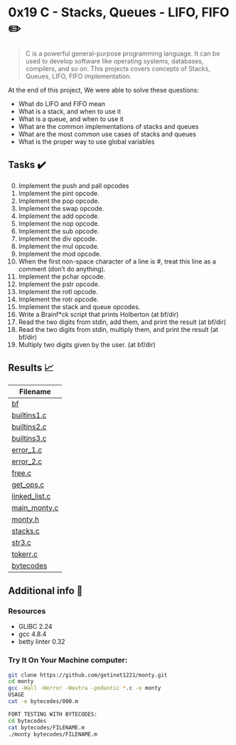 # 0x19 C - Stacks, Queues - LIFO, FIFO :pencil2:

> C is a powerful general-purpose programming language. It can be used to develop software like operating systems, databases, compilers, and so on. This projects covers concepts of Stacks, Queues, LIFO, FIFO implementation.


At the end of this project, We were able to solve these questions:
  
* What do LIFO and FIFO mean
* What is a stack, and when to use it
* What is a queue, and when to use it
* What are the common implementations of stacks and queues
* What are the most common use cases of stacks and queues
* What is the proper way to use global variables

## Tasks :heavy_check_mark:

0. Implement the push and pall opcodes
1. Implement the pint opcode.
2. Implement the pop opcode.
3. Implement the swap opcode.
4. Implement the add opcode.
5. Implement the nop opcode.
6. Implement the sub opcode.
7. Implement the div opcode.
8. Implement the mul opcode.
9. Implement the mod opcode.
10. When the first non-space character of a line is #, treat this line as a comment (don’t do anything).
11. Implement the pchar opcode.
12. Implement the pstr opcode.
13. Implement the rotl opcode.
14. Implement the rotr opcode.
15. Implement the stack and queue opcodes.
16. Write a Brainf*ck script that prints Holberton (at bf/dir)
17. Read the two digits from stdin, add them, and print the result (at bf/dir)
18. Read the two digits from stdin, multiply them, and print the result (at bf/dir)
19. Multiply two digits given by the user. (at bf/dir)

## Results :chart_with_upwards_trend:

| Filename |
| ------ |
| [bf](https://github.com/getinet1221/monty/tree/df9ab3ad3ae6d985abefed3d2b5919577256f8b5/bf)|
| [builtins1.c](https://github.com/getinet1221/monty/blob/df9ab3ad3ae6d985abefed3d2b5919577256f8b5/builtins1.c)|
| [builtins2.c](https://github.com/getinet1221/monty/blob/df9ab3ad3ae6d985abefed3d2b5919577256f8b5/builtins2.c)|
| [builtins3.c](https://github.com/getinet1221/monty/blob/df9ab3ad3ae6d985abefed3d2b5919577256f8b5/builtins3.c)|
| [error_1.c](https://github.com/getinet1221/monty/blob/df9ab3ad3ae6d985abefed3d2b5919577256f8b5/error_1.c)|
| [error_2.c](https://github.com/getinet1221/monty/blob/df9ab3ad3ae6d985abefed3d2b5919577256f8b5/error_2.c)|
| [free.c](https://github.com/getinet1221/monty/blob/df9ab3ad3ae6d985abefed3d2b5919577256f8b5/free.c)|
| [get_ops.c](https://github.com/getinet1221/blob/df9ab3ad3ae6d985abefed3d2b5919577256f8b5/get_ops.c)|
| [linked_list.c](https://github.com/getinet1221/monty/blob/df9ab3ad3ae6d985abefed3d2b5919577256f8b5/linked_list.c)|
| [main_monty.c](https://github.com/getinet1221/monty/blob/df9ab3ad3ae6d985abefed3d2b5919577256f8b5/main_monty.c)|
| [monty.h](https://github.com/getinet1221/monty/blob/df9ab3ad3ae6d985abefed3d2b5919577256f8b5/monty.h)|
| [stacks.c](https://github.com/getinet1221/monty/blob/df9ab3ad3ae6d985abefed3d2b5919577256f8b5/stacks.c)|
| [str3.c](https://github.com/getinet1221/monty/blob/df9ab3ad3ae6d985abefed3d2b5919577256f8b5/str3.c)|
| [tokerr.c](https://github.com/getinet1221/monty/blob/df9ab3ad3ae6d985abefed3d2b5919577256f8b5/tokerr.c)|
| [bytecodes](https://github.com/getinet1221/monty/tree/df9ab3ad3ae6d985abefed3d2b5919577256f8b5/bytecodes)|


## Additional info :construction:
### Resources

- GLIBC 2.24
- gcc 4.8.4
- betty linter 0.32



### Try It On Your Machine computer:	
```bash
git clone https://github.com/getinet1221/monty.git
cd monty
gcc -Wall -Werror -Wextra -pedantic *.c -o monty
USAGE
cat -e bytecodes/000.m

FORT TESTING WITH BYTECODES:
cd bytecodes
cat bytecodes/FILENAME.m
./monty bytecodes/FILENAME.m
```
